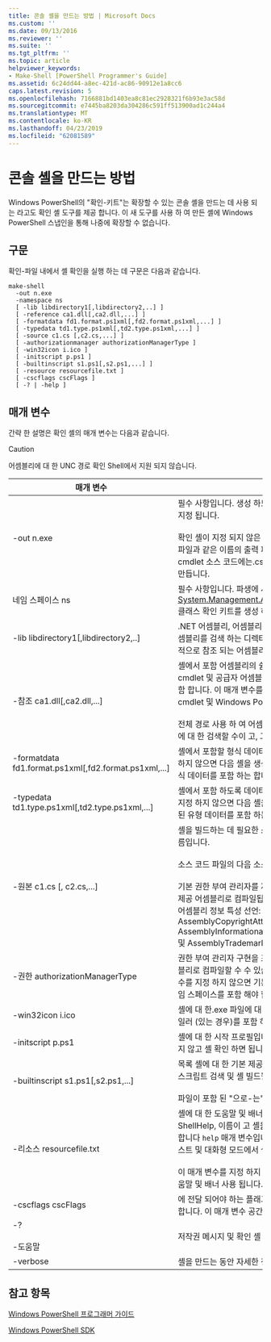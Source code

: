 ```yaml
---
title: 콘솔 셸을 만드는 방법 | Microsoft Docs
ms.custom: ''
ms.date: 09/13/2016
ms.reviewer: ''
ms.suite: ''
ms.tgt_pltfrm: ''
ms.topic: article
helpviewer_keywords:
- Make-Shell [PowerShell Programmer's Guide]
ms.assetid: 6c24dd44-a8ec-421d-ac86-90912e1a8cc6
caps.latest.revision: 5
ms.openlocfilehash: 7166881bd1403ea8c81ec2928321f6b93e3ac58d
ms.sourcegitcommit: e7445ba8203da304286c591ff513900ad1c244a4
ms.translationtype: MT
ms.contentlocale: ko-KR
ms.lasthandoff: 04/23/2019
ms.locfileid: "62081589"
---
```

# <a name="how-to-create-a-console-shell"></a>콘솔 셸을 만드는 방법

Windows PowerShell의 "확인-키트"는 확장할 수 있는 콘솔 셸을 만드는 데 사용 되는 라고도 확인 셸 도구를 제공 합니다. 이 새 도구를 사용 하 여 만든 셸에 Windows PowerShell 스냅인을 통해 나중에 확장할 수 없습니다.

## <a name="syntax"></a>구문

확인-파일 내에서 셸 확인을 실행 하는 데 구문은 다음과 같습니다.

```
make-shell
  -out n.exe
  -namespace ns
  [ -lib libdirectory1[,libdirectory2,..] ]
  [ -reference ca1.dll[,ca2.dll,...] ]
  [ -formatdata fd1.format.ps1xml[,fd2.format.ps1xml,...] ]
  [ -typedata td1.type.ps1xml[,td2.type.ps1xml,...] ]
  [ -source c1.cs [,c2.cs,...] ]
  [ -authorizationmanager authorizationManagerType ]
  [ -win32icon i.ico ]
  [ -initscript p.ps1 ]
  [ -builtinscript s1.ps1[,s2.ps1,...] ]
  [ -resource resourcefile.txt ]
  [ -cscflags cscFlags ]
  [ -? | -help ]
```

## <a name="parameters"></a>매개 변수

간략 한 설명은 확인 셸의 매개 변수는 다음과 같습니다.

> [!CAUTION]
> 어셈블리에 대 한 UNC 경로 확인 Shell에서 지원 되지 않습니다.

|매개 변수|설명|
|---------------|-----------------|
|-out n.exe|필수 사항입니다. 생성 하도록 셸에의 이름입니다. 경로이 매개 변수의 일부로 지정 됩니다.<br /><br /> 확인 셸이 지정 되지 않은 경우이 값에 ".exe"가 추가 됩니다. **주의:**  참조 된.dll 파일과 같은 이름의 출력 파일을 만들지 마십시오. 이 경우 셸 확인 도구 cmdlet 소스 코드에는.cs 파일을 덮어쓰게 되는 동일한 이름을 가진.cs 파일을 만듭니다.|
|네임 스페이스 ns|필수 사항입니다. 파생에 사용할 네임 스페이스 [System.Management.Automation.Runspaces.Runspaceconfiguration](/dotnet/api/System.Management.Automation.Runspaces.RunspaceConfiguration) 클래스 확인 키트를 생성 하 고 컴파일합니다.|
|-lib libdirectory1[,libdirectory2,..]|.NET 어셈블리, 어셈블리를 비롯 한 Windows PowerShell에 의해 지정 된 어셈블리를 검색 하는 디렉터리를 `reference` 매개 변수, 다른 어셈블리에서 간접적으로 참조 되는 어셈블리 및.NET 시스템 어셈블리입니다.|
|-참조 ca1.dll[,ca2.dll,...]|셸에서 포함 어셈블리의 쉼표로 구분 된 목록입니다. 이러한 어셈블리는 모든 cmdlet 및 공급자 어셈블리 뿐만 아니라 로드 해야 하는 리소스 어셈블리를 포함 합니다. 이 매개 변수를 지정 하지 않으면 다음 셸을 생성 됩니다 핵심 cmdlet 및 Windows PowerShell에서 제공 하는 공급자를 포함 하는 합니다.<br /><br /> 전체 경로 사용 하 여 어셈블리를 지정할 수 있습니다, 지정 된 경로 사용 하 여에 대 한 검색할 수이 고, 그렇지는 `lib` 매개 변수입니다.|
|-formatdata fd1.format.ps1xml[,fd2.format.ps1xml,...]|셸에서 포함할 형식 데이터의 쉼표로 구분 된 목록입니다. 이 매개 변수를 지정 하지 않으면 다음 셸을 생성 됩니다만 Windows PowerShell에서 제공 된 형식 데이터를 포함 하는 합니다.|
|-typedata td1.type.ps1xml[,td2.type.ps1xml,...]|셸에서 포함 하도록 데이터 형식의 쉼표로 구분 된 목록입니다. 이 매개 변수를 지정 하지 않으면 다음 셸을 생성 됩니다만 Windows PowerShell에서 제공 된 유형 데이터를 포함 하는 합니다.|
|-원본 c1.cs [, c2.cs,...]|셸을 빌드하는 데 필요한 소스 코드를 포함 하는 셸 개발자가 제공한 파일의 이름입니다.<br /><br /> 소스 코드 파일의 다음 소스 코드를 포함할 수 있습니다.<br /><br /> 기본 권한 부여 관리자를 재정의 하는-권한 부여 관리자 구현입니다. (이 수도 제공 어셈블리로 컴파일됩니다.)<br />어셈블리 정보 특성 선언: AssemblyCompanyAttribute, AssemblyCopyrightAttribute, AssemblyFileVersionAttribute, AssemblyInformationalVersionAttribute, AssemblyProductAttribute, 및 AssemblyTrademarkAttribute 합니다.|
|-권한 authorizationManagerType|권한 부여 관리자 구현을 포함 하는 형식입니다. 소스 코드에 정의 된 또는 어셈블리로 컴파일할 수 수 있습니다 (지정 된는 `reference` 매개 변수). 이 매개 변수를 지정 하지 않으면 기본 보안 관리자가 사용 됩니다. 값 전체 형식 이름, 네임 스페이스를 포함 해야 합니다.|
|-win32icon i.ico|셸에 대 한.exe 파일에 대 한 아이콘입니다. 지정 하지 않으면 셸에서 c# 컴파일러 (있는 경우)를 포함 하는 아이콘을 해야 다음 합니다.|
|-initscript p.ps1|셸에 대 한 시작 프로필입니다. 파일이 포함 되어 "으로-는"; 유효성을 확인 하지 않고 셸 확인 하면 됩니다.|
|-builtinscript s1.ps1[,s2.ps1,...]|목록 셸에 대 한 기본 제공 스크립트입니다. 스크립트 경로에 하기 전에 이러한 스크립트 검색 및 셸 빌드될 때 해당 콘텐츠를 변경할 수 없습니다.<br /><br /> 파일이 포함 된 "으로-는"; 유효성을 확인 하지 않고 셸 확인 하면 됩니다.|
|-리소스 resourcefile.txt|셸에 대 한 도움말 및 배너 리소스가 포함 된.txt 파일입니다. 첫 번째 리소스 ShellHelp, 이름이 고 셸을 사용 하 여 호출 하는 경우 표시 되는 텍스트를 포함 합니다 `help` 매개 변수입니다. 두 번째 리소스 이름이 ShellBanner를 하 고 텍스트 및 대화형 모드에서 셸이 시작 될 때 표시 되는 저작권 정보를 포함 합니다.<br /><br /> 이 매개 변수를 지정 하지 않은 경우 이러한 리소스에 표시 되지 않으면 일반 도움말 및 배너 사용 됩니다.|
|-cscflags cscFlags|에 전달 되어야 하는 플래그를 C# 컴파일러 (csc.exe). 이 변경 하지 않고 통과 합니다. 이 매개 변수 공간에 포함 된 경우 큰따옴표로 묶어야 합니다.|
|-?<br /><br /> -도움말|저작권 메시지 및 확인 셸 명령줄 옵션을 표시합니다.|
|-verbose|셸을 만드는 동안 자세한 정보를 표시 합니다.|

## <a name="see-also"></a>참고 항목

[Windows PowerShell 프로그래머 가이드](./windows-powershell-programmer-s-guide.md)

[Windows PowerShell SDK](../windows-powershell-reference.md)